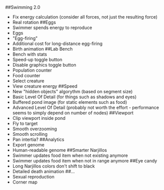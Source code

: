 ##Swimming 2.0
  * Fix energy calculation (consider all forces, not just the resulting force)
  * Real rotation
##Eggs
  * Swimmer spends energy to reproduce
  * Eggs
  * "Egg-firing"
  * Additional cost for long-distance egg-firing
  * Birth animation
##Lab Bench
  * Bench with stats
  * Speed-up toggle button
  * Disable graphics toggle button
  * Population counter
  * Food counter
  * Select creature
  * View creature energy
##Speed
  * New "hidden objects" algorythm (based on segment size)
  * Basic Level Of Detail (for things such as shadows and eyes)
  * Buffered pond image (for static elements such as food)
  * Advanced Level Of Detail (probably not worth the effort - performance seems to simply depend on number of nodes)
##Viewport
  * Clip viewport inside pond
  * Fly to target
  * Smooth overzooming
  * Smooth scrolling
  * Pan intertia?
##Analytics
  * Export genome
  * Human-readable genome
##Smarter Narjillos
  * Swimmer updates food item when not existing anymore
  * Swimmer updates food item when not in range anymore
##Eye candy
  * Long Narjillos colors don't shift to black
  * Detailed death animation
##...
  * Sexual reproduction
  * Corner map
